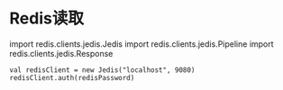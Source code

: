# Redis读取


import redis.clients.jedis.Jedis
import redis.clients.jedis.Pipeline
import redis.clients.jedis.Response

```
val redisClient = new Jedis("localhost", 9080)
redisClient.auth(redisPassword)
```